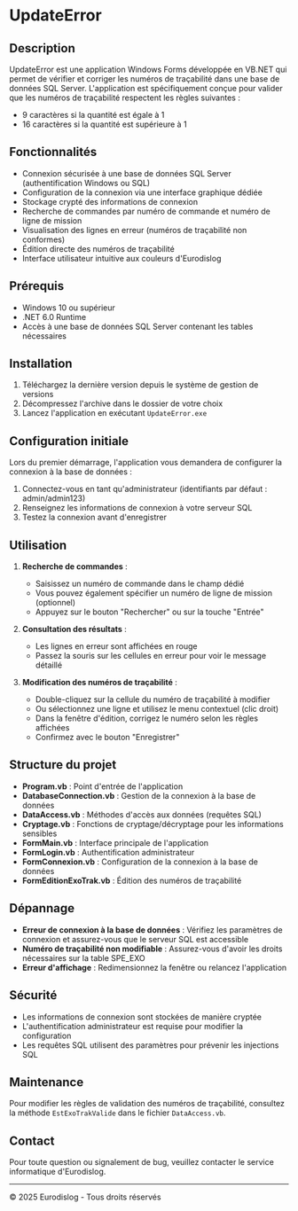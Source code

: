 # UpdateError

## Description
UpdateError est une application Windows Forms développée en VB.NET qui permet de vérifier et corriger les numéros de traçabilité dans une base de données SQL Server. L'application est spécifiquement conçue pour valider que les numéros de traçabilité respectent les règles suivantes :
- 9 caractères si la quantité est égale à 1
- 16 caractères si la quantité est supérieure à 1

## Fonctionnalités
- Connexion sécurisée à une base de données SQL Server (authentification Windows ou SQL)
- Configuration de la connexion via une interface graphique dédiée
- Stockage crypté des informations de connexion
- Recherche de commandes par numéro de commande et numéro de ligne de mission
- Visualisation des lignes en erreur (numéros de traçabilité non conformes)
- Édition directe des numéros de traçabilité
- Interface utilisateur intuitive aux couleurs d'Eurodislog

## Prérequis
- Windows 10 ou supérieur
- .NET 6.0 Runtime
- Accès à une base de données SQL Server contenant les tables nécessaires

## Installation
1. Téléchargez la dernière version depuis le système de gestion de versions
2. Décompressez l'archive dans le dossier de votre choix
3. Lancez l'application en exécutant `UpdateError.exe`

## Configuration initiale
Lors du premier démarrage, l'application vous demandera de configurer la connexion à la base de données :
1. Connectez-vous en tant qu'administrateur (identifiants par défaut : admin/admin123)
2. Renseignez les informations de connexion à votre serveur SQL
3. Testez la connexion avant d'enregistrer

## Utilisation
1. **Recherche de commandes** :
   - Saisissez un numéro de commande dans le champ dédié
   - Vous pouvez également spécifier un numéro de ligne de mission (optionnel)
   - Appuyez sur le bouton "Rechercher" ou sur la touche "Entrée"

2. **Consultation des résultats** :
   - Les lignes en erreur sont affichées en rouge
   - Passez la souris sur les cellules en erreur pour voir le message détaillé

3. **Modification des numéros de traçabilité** :
   - Double-cliquez sur la cellule du numéro de traçabilité à modifier
   - Ou sélectionnez une ligne et utilisez le menu contextuel (clic droit)
   - Dans la fenêtre d'édition, corrigez le numéro selon les règles affichées
   - Confirmez avec le bouton "Enregistrer"

## Structure du projet
- **Program.vb** : Point d'entrée de l'application
- **DatabaseConnection.vb** : Gestion de la connexion à la base de données
- **DataAccess.vb** : Méthodes d'accès aux données (requêtes SQL)
- **Cryptage.vb** : Fonctions de cryptage/décryptage pour les informations sensibles
- **FormMain.vb** : Interface principale de l'application
- **FormLogin.vb** : Authentification administrateur
- **FormConnexion.vb** : Configuration de la connexion à la base de données
- **FormEditionExoTrak.vb** : Édition des numéros de traçabilité

## Dépannage
- **Erreur de connexion à la base de données** : Vérifiez les paramètres de connexion et assurez-vous que le serveur SQL est accessible
- **Numéro de traçabilité non modifiable** : Assurez-vous d'avoir les droits nécessaires sur la table SPE_EXO
- **Erreur d'affichage** : Redimensionnez la fenêtre ou relancez l'application

## Sécurité
- Les informations de connexion sont stockées de manière cryptée
- L'authentification administrateur est requise pour modifier la configuration
- Les requêtes SQL utilisent des paramètres pour prévenir les injections SQL

## Maintenance
Pour modifier les règles de validation des numéros de traçabilité, consultez la méthode `EstExoTrakValide` dans le fichier `DataAccess.vb`.

## Contact
Pour toute question ou signalement de bug, veuillez contacter le service informatique d'Eurodislog.

---
© 2025 Eurodislog - Tous droits réservés